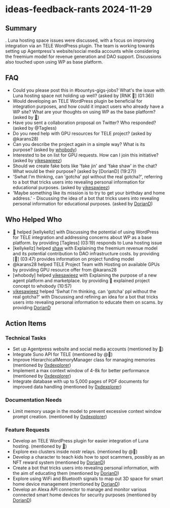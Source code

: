 # ideas-feedback-rants 2024-11-29

## Summary

. Luna hosting space issues were discussed, with a focus on improving integration via an TELE WordPress plugin. The team is working towards setting up Agentpress's website/social media accounts while considering the freemium model for revenue generation and DAO support. Discussions also touched upon using WP as base platform.

## FAQ

- Could you please post this in #bountys-gigs-jobs? What's the issue with Luna hosting space not holding up well? (asked by [RNK 🪽] (01:36))
- Would developing an TELE WordPress plugin be beneficial for integration purposes, and how could it impact users who already have a WP site? What are your thoughts on using WP as the base platform? (asked by [🦄](04:20))
- Have you sent a collaboration proposal on Twitter? Who responded? (asked by @Tagless)
- Do you need help with GPU resources for TELE project? (asked by @karans28)
- Can you describe the project again in a simple way? What is its purpose? (asked by [whobody](10:57))
- Interested to be on list for GPU requests. How can I join this initiative? (asked by [yikesawjeez](16:58))
- Should we create fake bots like 'fake jin' and 'fake shaw' in the chat? What would be their purpose? (asked by [DorianD] (19:27))
- 'Swhat I'm thinking, can 'gotcha' ppl without the real gotcha?', referring to a bot that tricks users into revealing personal information for educational purposes. (asked by [yikesawjeez](21:32))
- 'Maybe something like its mission is to try to get your birthday and home address.' - Discussing the idea of a bot that tricks users into revealing personal information for educational purposes. (asked by [DorianD](21:34))

## Who Helped Who

- [🦄](02:57) helped [kellykellz] with Discussing the potential of using WordPress for TELE integration and addressing concerns about WP as a base platform. by providing [Tagless] (03:19) responds to Luna hosting issue
- [kellykellz] helped [shaw](04:21) with Explaining the freemium revenue model and its potential contribution to DAO infrastructure costs. by providing [🦄] (03:47) provides information on project funding model
- @karans28 helped TELE Project Team with Hosting on available GPUs by providing GPU resource offer from @karans28
- [whobody] helped [yikesawjeez](16:58) with Explaining the purpose of a new agent platform and marketplace. by providing 🦄 explained project concept to whobody (10:57)
- [yikesawjeez](21:32) helped 'Swhat I'm thinking, can 'gotcha' ppl without the real gotcha?' with Discussing and refining an idea for a bot that tricks users into revealing personal information to educate them on scams. by providing [DorianD](21:30-46)

## Action Items

### Technical Tasks

- Set up Agentpress website and social media accounts (mentioned by [🦄](03:34))
- Integrate Suno API for TELE (mentioned by @🦄)
- Improve HierarchicalMemoryManager class for managing memories (mentioned by [0xdexplorer](19:50))
- Implement a max context window of 4-8k for better performance (mentioned by [0xdexplorer](20:03))
- Integrate database with up to 5,000 pages of PDF documents for improved data handling (mentioned by [0xdexplorer](20:03))

### Documentation Needs

- Limit memory usage in the model to prevent excessive context window prompt creation. (mentioned by [0xdexplorer](20:00))

### Feature Requests

- Develop an TELE WordPress plugin for easier integration of Luna hosting. (mentioned by [🦄](04:21))
- Explore exo clusters inside nostr relays. (mentioned by @🦄)
- Develop a character to teach kids how to spot scammers, possibly as an NFT reward system (mentioned by [DorianD](21:30-46))
- Create a bot that tricks users into revealing personal information, with the aim of educating them (mentioned by [DorianD](21:30-46))
- Explore using WiFi and Bluetooth signals to map out 3D space for smart home device management (mentioned by [DorianD](21:58-0))
- Develop an Alexa API connector to manage and monitor various connected smart home devices for security purposes (mentioned by [DorianD](21:58-0))
